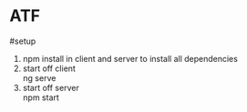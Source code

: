 # ATF

#setup
1. npm install in client and server to install all dependencies <br/>
2. start off client <br/>
	ng serve <br/>
3. start off server <br/>
	npm start <br/>
